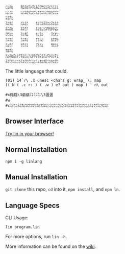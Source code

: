 ```
㌭㌚　　㌕㌚㌂㍃㌕㌙㌮㌟㍊㍑
㍖㌲　　㍖㌶㍔㌫㌲㌄㍖㌗㍔㌭
㌶㌠　　　　　　　　　　　　
㌲㌟　　㌴㍈　　㌗㌡㌇㍇㌲㍈
㌲㌚　　㌲㌽　　㌗㍔㌡㌖㌇㌫
㌙㌶　　㌲㌕　　㌗㌲　　㍃㌗
㌄㌟　　㌄㌠　　㌟㍖　　㌮㌙
㌴㌽　　㍌㍊　　㍃㌴　　㌖㌡
㌗㌠　　　　　　　　　　　　
㍇㌚㌴㍌㌟㌭㍑㌇㍃㌶㌴㌂㍇㌠
㌇㌙㍊㌄㌲㌙㌽㍈㍊㌗㌕㌄㍔㌙
```

The little language that could.

```
(01) 14`/\ .x unesc <chars g: wrap_ \; map
(( N ( .c r: ) ( .w ) e? out ) map ) ' n\ out

#x㿳㿳\3㼳㼳㌳㌳㌳\3㿿㿿
#w　
#c㌂㌄㌇㌕㌖㌗㌙㌚㌟㌠㌡㌫㌭㌮㌲㌴㌶㌽㍃㍇㍈㍊㍌㍑㍔㍖
```

## Browser Interface

[Try lin in your browser!](https://replit.com/@molarmanful/try-lin)

## Normal Installation

    npm i -g linlang

## Manual Installation

`git clone` this repo, `cd` into it, `npm install`, and `npm ln`.

## Language Specs

CLI Usage:

    lin program.lin

For more options, run `lin -h`.

More information can be found on the [wiki](https://github.com/molarmanful/lin/wiki).